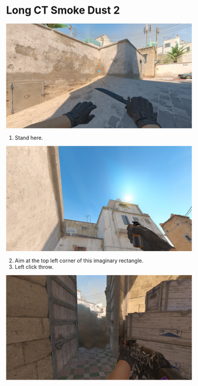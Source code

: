 # Long CT Smoke Dust 2

![Spot](./pos.jpg)

1. Stand here.

![Aim](./aim.jpg)

2. Aim at the top left corner of this imaginary rectangle.
3. Left click throw.

![Result](./res.jpg)